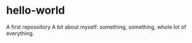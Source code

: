 # hello-world
A first reposoitory
A bit about myself: something, something, whole lot of everything.
